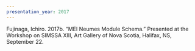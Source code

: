 ```yaml
---
presentation_year: 2017
---
```

Fujinaga, Ichiro. 2017b. “MEI Neumes Module Schema.” Presented at the Workshop on SIMSSA XIII, Art Gallery of Nova Scotia, Halifax, NS, September 22.
